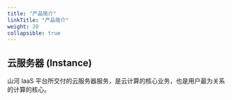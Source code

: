 ```yaml
---
title: "产品简介"
linkTitle: "产品简介"
weight: 20
collapsible: true
---
```


## 云服务器 (Instance)

山河 IaaS 平台所交付的云服务器服务，是云计算的核心业务，也是用户最为关系的计算的核心。